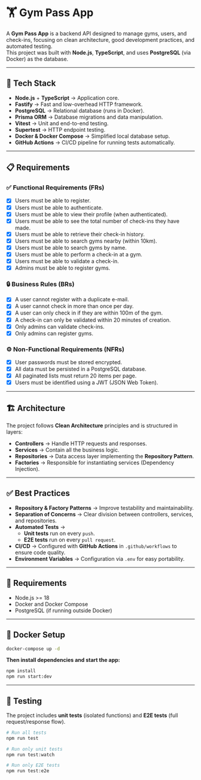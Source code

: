 # 🏋️ Gym Pass App

A **Gym Pass App** is a backend API designed to manage gyms, users, and check-ins, focusing on clean architecture, good development practices, and automated testing.  
This project was built with **Node.js**, **TypeScript**, and uses **PostgreSQL** (via Docker) as the database.

---

## 🚀 Tech Stack

- **Node.js** + **TypeScript** → Application core.
- **Fastify** → Fast and low-overhead HTTP framework.
- **PostgreSQL** → Relational database (runs in Docker).
- **Prisma ORM** → Database migrations and data manipulation.
- **Vitest** → Unit and end-to-end testing.
- **Supertest** → HTTP endpoint testing.
- **Docker & Docker Compose** → Simplified local database setup.
- **GitHub Actions** → CI/CD pipeline for running tests automatically.

---

## 📋 Requirements

### ✅ Functional Requirements (FRs)

- [x] Users must be able to register.
- [x] Users must be able to authenticate.
- [x] Users must be able to view their profile (when authenticated).
- [x] Users must be able to see the total number of check-ins they have made.
- [x] Users must be able to retrieve their check-in history.
- [x] Users must be able to search gyms nearby (within 10km).
- [x] Users must be able to search gyms by name.
- [x] Users must be able to perform a check-in at a gym.
- [x] Users must be able to validate a check-in.
- [x] Admins must be able to register gyms.

### 🔒 Business Rules (BRs)

- [x] A user cannot register with a duplicate e-mail.
- [x] A user cannot check in more than once per day.
- [x] A user can only check in if they are within 100m of the gym.
- [x] A check-in can only be validated within 20 minutes of creation.
- [x] Only admins can validate check-ins.
- [x] Only admins can register gyms.

### ⚙️ Non-Functional Requirements (NFRs)

- [x] User passwords must be stored encrypted.
- [x] All data must be persisted in a PostgreSQL database.
- [x] All paginated lists must return 20 items per page.
- [x] Users must be identified using a JWT (JSON Web Token).

---

## 🏗️ Architecture

The project follows **Clean Architecture** principles and is structured in layers:

- **Controllers** → Handle HTTP requests and responses.
- **Services** → Contain all the business logic.
- **Repositories** → Data access layer implementing the **Repository Pattern**.
- **Factories** → Responsible for instantiating services (Dependency Injection).

---

## ✅ Best Practices

- **Repository & Factory Patterns** → Improve testability and maintainability.
- **Separation of Concerns** → Clear division between controllers, services, and repositories.
- **Automated Tests** →  
  - **Unit tests** run on every `push`.
  - **E2E tests** run on every `pull request`.
- **CI/CD** → Configured with **GitHub Actions** in `.github/workflows` to ensure code quality.
- **Environment Variables** → Configuration via `.env` for easy portability.

---

## 📌 Requirements

- Node.js >= 18
- Docker and Docker Compose
- PostgreSQL (if running outside Docker)

---

## 🐳 Docker Setup
 ```bash
docker-compose up -d
```
**Then install dependencies and start the app:**
```bash
npm install
npm run start:dev
```
---
## 🧪 Testing

The project includes **unit tests** (isolated functions) and **E2E tests** (full request/response flow).

```bash
# Run all tests
npm run test

# Run only unit tests
npm run test:watch

# Run only E2E tests
npm run test:e2e

